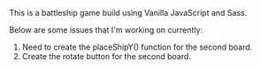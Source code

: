 This is a battleship game build using Vanilla JavaScript and Sass.



Below are some issues that I'm working on currently:

1. Need to create the placeShipY() function for the second board.
2. Create the rotate button for the second board.
